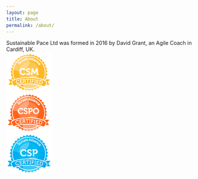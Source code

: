 ```yaml
---
layout: page
title: About
permalink: /about/
---
```


<div class="row">
<div class="col-sm-12">
Sustainable Pace Ltd was formed in 2016 by David Grant, an Agile Coach in Cardiff, UK.
</div>
</div>
<div class="row">
<div class="col-xs-4">
<img src="/assets/csm.png" alt="Certified Scrum Master" class="center-block"/>
</div>
<div class="col-xs-4">
<img src="/assets/cspo.png" alt="Certified Scrum Product Owner" class="center-block"/>
</div>
<div class="col-xs-4">
<img src="/assets/csp.jpg" alt="Certified Scrum Professional" class="center-block"/>
</div>
</div>
